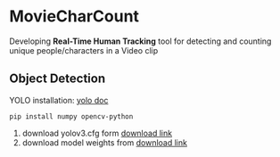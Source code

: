 # MovieCharCount
Developing **Real-Time Human Tracking** tool for detecting and counting unique people/characters in a Video clip


## Object Detection

YOLO installation: [yolo doc](https://opencv-tutorial.readthedocs.io/en/latest/yolo/yolo.html)

`pip install numpy opencv-python`
1. download yolov3.cfg form [download link](https://opencv-tutorial.readthedocs.io/en/latest/_downloads/10e685aad953495a95c17bfecd1649e5/yolov3.cfg)
1. download model weights from [download link](https://pjreddie.com/media/files/yolov3.weights)
